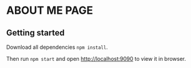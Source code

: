 # ABOUT ME PAGE
## Getting started
Download all dependencies `npm install`.

Then run `npm start` and open [http://localhost:9090](http://localhost:9090)
to view it in browser.
